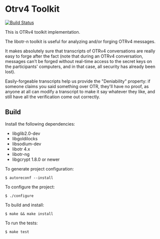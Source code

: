 # Otrv4 Toolkit

[![Build Status](https://travis-ci.org/otrv4/otrv4_toolkit.svg?branch=master)](https://travis-ci.org/otrv4/otrv4_toolkit)

This is OTRv4 toolkit implementation.

The libotr-n toolkit is useful for analyzing and/or forging OTRv4 messages.

It makes absolutely sure that transcripts of OTRv4 conversations are really
easy to forge after the fact (note that during an OTRv4 conversation, messages
can't be forged without real-time access to the secret keys on the participants'
computers, and in that case, all security has already been lost).

Easily-forgeable transcripts help us provide the "Deniability" property: if
someone claims you said something over OTR, they'll have no proof, as anyone at
all can modify a transcript  to make it say whatever they like, and still have
all the verification come out correctly.

## Build

Install the following dependencies:
* libglib2.0-dev
* libgoldilocks
* libsodium-dev
* libotr 4.x
* libotr-ng
* libgcrypt 1.8.0 or newer

To generate project configuration:
```
$ autoreconf --install
```

To configure the project:
```
$ ./configure
```

To build and install:
```
$ make && make install
```

To run the tests:
```
$ make test
```
